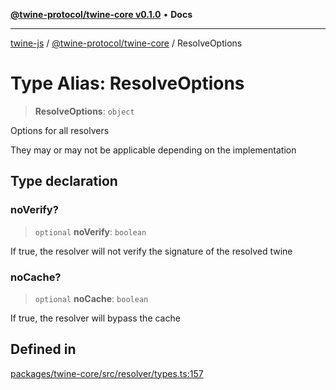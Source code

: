 [**@twine-protocol/twine-core v0.1.0**](../index.md) • **Docs**

***

[twine-js](../../../index.md) / [@twine-protocol/twine-core](../index.md) / ResolveOptions

# Type Alias: ResolveOptions

> **ResolveOptions**: `object`

Options for all resolvers

They may or may not be applicable depending on the implementation

## Type declaration

### noVerify?

> `optional` **noVerify**: `boolean`

If true, the resolver will not verify the signature of the resolved twine

### noCache?

> `optional` **noCache**: `boolean`

If true, the resolver will bypass the cache

## Defined in

[packages/twine-core/src/resolver/types.ts:157](https://github.com/twine-protocol/twine-js/blob/fb5041c7a2da4a796f653066248604ca1c5dccc6/packages/twine-core/src/resolver/types.ts#L157)
